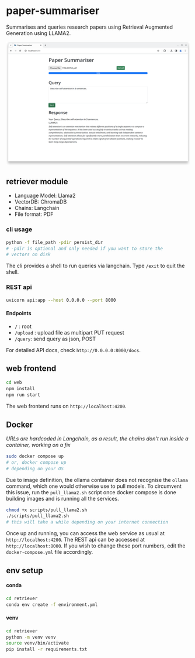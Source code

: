 # paper-summariser

Summarises and queries research papers using Retrieval Augmented Generation using LLAMA2. 

![a screenshot of the web ui](snapshot.png)

## retriever module

- Language Model: Llama2
- VectorDB: ChromaDB
- Chains: Langchain
- File format: PDF

### cli usage

```bash
python -f file_path -pdir persist_dir 
# -pdir is optional and only needed if you want to store the 
# vectors on disk
```

The cli provides a shell to run queries via langchain. Type `/exit` to quit the shell.

### REST api

```bash
uvicorn api:app --host 0.0.0.0 --port 8000
```

#### Endpoints

- `/` : root
- `/upload` : upload file as multipart PUT request
- `/query`: send query as json, POST

For detailed API docs, check `http://0.0.0.0:8000/docs`.

## web frontend

```bash
cd web
npm install
npm run start
```

The web frontend runs on `http://localhost:4200`.

## Docker

*URLs are hardcoded in Langchain, as a result, the chains don't run inside a container, working on a fix*

```bash
sudo docker compose up
# or, docker compose up
# depending on your OS
```

Due to image definition, the ollama container does not recognise the `ollama` command, which one would otherwise use to pull models. To circumvent this issue, run the `pull_llama2.sh` script once docker compose is done building images and is running all the services.

```bash
chmod +x scripts/pull_llama2.sh
./scripts/pull_llama2.sh
# this will take a while depending on your internet connection
```

Once up and running, you can access the web service as usual at `http://localhost:4200`. The REST api can be accessed at `http://localhost:8000`. If you wish to change these port numbers, edit the `docker-compose.yml` file accordingly.


## env setup

#### conda

```bash
cd retriever
conda env create -f environment.yml
```

#### venv

```bash
cd retriever
python -m venv venv
source venv/bin/activate
pip install -r requirements.txt
```


